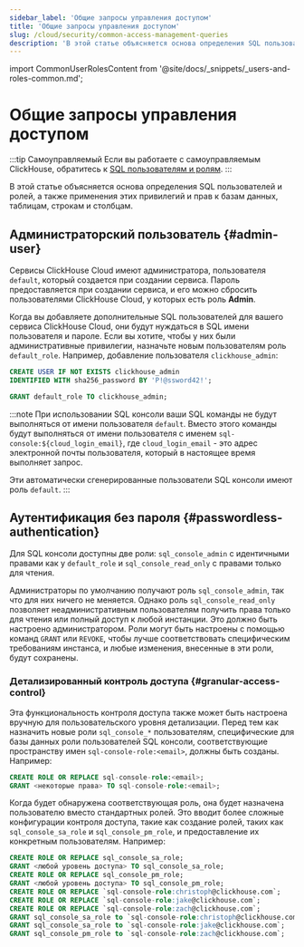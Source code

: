 ```yaml
---
sidebar_label: 'Общие запросы управления доступом'
title: 'Общие запросы управления доступом'
slug: /cloud/security/common-access-management-queries
description: 'В этой статье объясняется основа определения SQL пользователей и ролей, а также применения этих привилегий и прав к базам данных, таблицам, строкам и столбцам.'
---
```


import CommonUserRolesContent from '@site/docs/_snippets/_users-and-roles-common.md';


# Общие запросы управления доступом

:::tip Самоуправляемый
Если вы работаете с самоуправляемым ClickHouse, обратитесь к [SQL пользователям и ролям](/guides/sre/user-management/index.md).
:::

В этой статье объясняется основа определения SQL пользователей и ролей, а также применения этих привилегий и прав к базам данных, таблицам, строкам и столбцам.

## Администраторский пользователь {#admin-user}

Сервисы ClickHouse Cloud имеют администратора, пользователя `default`, который создается при создании сервиса. Пароль предоставляется при создании сервиса, и его можно сбросить пользователями ClickHouse Cloud, у которых есть роль **Admin**.

Когда вы добавляете дополнительные SQL пользователей для вашего сервиса ClickHouse Cloud, они будут нуждаться в SQL имени пользователя и пароле. Если вы хотите, чтобы у них были административные привилегии, назначьте новым пользователям роль `default_role`. Например, добавление пользователя `clickhouse_admin`:

```sql
CREATE USER IF NOT EXISTS clickhouse_admin
IDENTIFIED WITH sha256_password BY 'P!@ssword42!';
```

```sql
GRANT default_role TO clickhouse_admin;
```

:::note
При использовании SQL консоли ваши SQL команды не будут выполняться от имени пользователя `default`. Вместо этого команды будут выполняться от имени пользователя с именем `sql-console:${cloud_login_email}`, где `cloud_login_email` - это адрес электронной почты пользователя, который в настоящее время выполняет запрос.

Эти автоматически сгенерированные пользователи SQL консоли имеют роль `default`.
:::

## Аутентификация без пароля {#passwordless-authentication}

Для SQL консоли доступны две роли: `sql_console_admin` с идентичными правами как у `default_role` и `sql_console_read_only` с правами только для чтения.

Администраторы по умолчанию получают роль `sql_console_admin`, так что для них ничего не меняется. Однако роль `sql_console_read_only` позволяет неадминистративным пользователям получить права только для чтения или полный доступ к любой инстанции. Это должно быть настроено администратором. Роли могут быть настроены с помощью команд `GRANT` или `REVOKE`, чтобы лучше соответствовать специфическим требованиям инстанса, и любые изменения, внесенные в эти роли, будут сохранены.

### Детализированный контроль доступа {#granular-access-control}

Эта функциональность контроля доступа также может быть настроена вручную для пользовательского уровня детализации. Перед тем как назначить новые роли `sql_console_*` пользователям, специфические для базы данных роли пользователей SQL консоли, соответствующие пространству имен `sql-console-role:<email>`, должны быть созданы. Например:

```sql
CREATE ROLE OR REPLACE sql-console-role:<email>;
GRANT <некоторые права> TO sql-console-role:<email>;
```

Когда будет обнаружена соответствующая роль, она будет назначена пользователю вместо стандартных ролей. Это вводит более сложные конфигурации контроля доступа, такие как создание ролей, таких как `sql_console_sa_role` и `sql_console_pm_role`, и предоставление их конкретным пользователям. Например:

```sql
CREATE ROLE OR REPLACE sql_console_sa_role;
GRANT <любой уровень доступа> TO sql_console_sa_role;
CREATE ROLE OR REPLACE sql_console_pm_role;
GRANT <любой уровень доступа> TO sql_console_pm_role;
CREATE ROLE OR REPLACE `sql-console-role:christoph@clickhouse.com`;
CREATE ROLE OR REPLACE `sql-console-role:jake@clickhouse.com`;
CREATE ROLE OR REPLACE `sql-console-role:zach@clickhouse.com`;
GRANT sql_console_sa_role to `sql-console-role:christoph@clickhouse.com`;
GRANT sql_console_sa_role to `sql-console-role:jake@clickhouse.com`;
GRANT sql_console_pm_role to `sql-console-role:zach@clickhouse.com`;
```

<CommonUserRolesContent />
